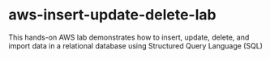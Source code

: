 # aws-insert-update-delete-lab
This hands-on AWS lab demonstrates how to insert, update, delete, and import data in a relational database using Structured Query Language (SQL)
